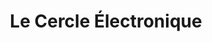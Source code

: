 ---
title: "Le Cercle Électronique"
url: /trois-rivieres/le-cercle-electronique/
shop: video games
---